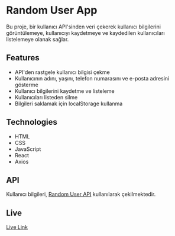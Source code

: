 # Random User App

Bu proje, bir kullanıcı API'sinden veri çekerek kullanıcı bilgilerini görüntülemeye, kullanıcıyı kaydetmeye ve kaydedilen kullanıcıları listelemeye olanak sağlar.

## Features

- API'den rastgele kullanıcı bilgisi çekme
- Kullanıcının adını, yaşını, telefon numarasını ve e-posta adresini gösterme
- Kullanıcı bilgilerini kaydetme ve listeleme
- Kullanıcıları listeden silme
- Bilgileri saklamak için localStorage kullanma

## Technologies

- HTML
- CSS
- JavaScript
- React
- Axios

## API

Kullanıcı bilgileri, [Random User API](https://randomuser.me/) kullanılarak çekilmektedir.

## Live

[Live Link](https://random-user-app-rose.vercel.app/)
